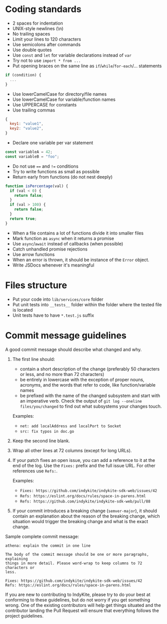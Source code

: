 # Coding standards

- 2 spaces for indentation
- UNIX-style newlines (\n)
- No trailing spaces
- Limit your lines to 120 characters
- Use semicolons after commands
- Use double quotes
- Use `const` and `let` for variable declarations instead of `var`
- Try not to use `import * from ...`
- Put opening braces on the same line as `if`/`while`/`for-each`/... statements

```js
if (condition) {
  ...
}
```

- Use lowerCamelCase for directory/file names
- Use lowerCamelCase for variable/function names
- Use UPPERCASE for constants
- Use trailing commas

```js
{
  key1: "value1",
  key2: "value2",
}
```

- Declare one variable per var statement

```js
const variableA = 42;
const variableB = "foo";
```

- Do not use `==` and `!=` conditions
- Try to write functions as small as possible
- Return early from functions (do not nest deeply)

```js
function isPercentage(val) {
  if (val < 0) {
    return false;
  }
  if (val > 100) {
    return false;
  }
  return true;
}
```

- When a file contains a lot of functions divide it into smaller files
- Mark function as `async` when it returns a promise
- Use `async`/`await` instead of callbacks (when possible)
- Catch unhandled promise rejections
- Use arrow functions
- When an error is thrown, it should be instance of the `Error` object.
- Write JSDocs whenever it's meaningful

# Files structure

- Put your code into `lib/services/core` folder
- Put unit tests into `__tests__` folder within the folder where the tested file is located
- Unit tests have to have `*.test.js` suffix

# Commit message guidelines

A good commit message should describe what changed and why.

1. The first line should:

   - contain a short description of the change (preferably 50 characters or
     less, and no more than 72 characters)
   - be entirely in lowercase with the exception of proper nouns, acronyms, and
     the words that refer to code, like function/variable names
   - be prefixed with the name of the changed subsystem and start with an
     imperative verb. Check the output of `git log --oneline files/you/changed` to
     find out what subsystems your changes touch.

   Examples:

   - `net: add localAddress and localPort to Socket`
   - `src: fix typos in doc.go`

1. Keep the second line blank.
1. Wrap all other lines at 72 columns (except for long URLs).

1. If your patch fixes an open issue, you can add a reference to it at the end
   of the log. Use the `Fixes:` prefix and the full issue URL. For other
   references use `Refs:`.

   Examples:

   - `Fixes: https://github.com/indykite/indykite-sdk-web/issues/42`
   - `Refs: https://eslint.org/docs/rules/space-in-parens.html`
   - `Refs: https://github.com/indykite/indykite-sdk-web/pull/88`

1. If your commit introduces a breaking change (`semver-major`), it should contain an explanation about the reason of the breaking change, which situation would trigger the breaking change and what is the exact change.

Sample complete commit message:

```text
athena: explain the commit in one line

The body of the commit message should be one or more paragraphs, explaining
things in more detail. Please word-wrap to keep columns to 72 characters or
less.

Fixes: https://github.com/indykite/indykite-sdk-web/issues/42
Refs: https://eslint.org/docs/rules/space-in-parens.html
```

If you are new to contributing to IndyKite, please try to do your best at
conforming to these guidelines, but do not worry if you get something wrong.
One of the existing contributors will help get things situated and the
contributor landing the Pull Request will ensure that everything follows
the project guidelines.
